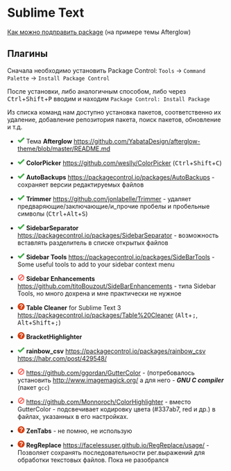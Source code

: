 # Sublime Text

[Как можно подправить package](edit_package) (на примере темы Afterglow)

## Плагины

Сначала необходимо установить Package Control: `Tools` -> `Command Palette` -> `Install Package Control` 

После установки, либо аналогичным способом, либо через <kbd>Ctrl</kbd>+<kbd>Shift</kbd>+<kbd>P</kbd> вводим и находим `Package Control: Install Package`

Из списка команд нам доступно установка пакетов, соответственно их удаление, добавление репозитория пакета, поиск пакетов, обновление и т.д.

- ![v][v] Тема **Afterglow** https://github.com/YabataDesign/afterglow-theme/blob/master/README.md
- ![v][v] **ColorPicker** https://github.com/weslly/ColorPicker (<kbd>Ctrl</kbd>+<kbd>Shift</kbd>+<kbd>C</kbd>)
- ![v][v] **AutoBackups** https://packagecontrol.io/packages/AutoBackups - сохраняет версии редактируемых файлов
- ![v][v] **Trimmer** https://github.com/jonlabelle/Trimmer - удаляет предваряющие/заключающие/и_прочие пробелы и пробельные символы (<kbd>Ctrl</kbd>+<kbd>Alt</kbd>+<kbd>S</kbd>)
- ![v][v] **Sidebar​Separator** https://packagecontrol.io/packages/SidebarSeparator - возможность вставлять разделитель в списке открытых файлов 
- ![v][v] **Sidebar Tools** https://packagecontrol.io/packages/SideBarTools - Some useful tools to add to your sidebar context menu
- ![x][c] **Sidebar Enhancements** https://github.com/titoBouzout/SideBarEnhancements - типа Sidebar Tools, но много дохрена и мне практически не нужное
- ![?][q] **Table Cleaner** for Sublime Text 3  https://packagecontrol.io/packages/Table%20Cleaner (<kbd>Alt</kbd>+<kbd>;</kbd>, <kbd>Alt</kbd>+<kbd>Shift</kbd>+<kbd>;</kbd>)
- ![?][q] **BracketHighlighter**
- ![v][v] **rainbow_csv** https://packagecontrol.io/packages/rainbow_csv https://habr.com/post/429548/

- ![x][c] https://github.com/ggordan/GutterColor - (потребовалось установить http://www.imagemagick.org/ а для него - **_GNU C compiler_** (пакет `gcc`)
- ![x][c] https://github.com/Monnoroch/ColorHighlighter - вместо GutterColor - подсвечивает кодировку цвета (#337ab7, red и др.) в файлах, указанных в его настройках.
- ![?][q] **ZenTabs** - не помню, не использую  
- ![?][q] **RegReplace** https://facelessuser.github.io/RegReplace/usage/ - Позволяет сохранять последовательности рег.выражений для обработки текстовых файлов. <span style="r">Пока не разобрался</span>  

[v]: /i/v.png
[q]: /i/q.png
[c]: /i/c.png
